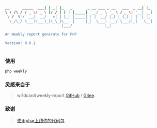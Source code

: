 ```bash
                   _    _                                       _   
__      _____  ___| | _| |_   _       _ __ ___ _ __   ___  _ __| |_ 
\ \ /\ / / _ \/ _ \ |/ / | | | |_____| '__/ _ \ '_ \ / _ \| '__| __|
 \ V  V /  __/  __/   <| | |_| |_____| | |  __/ |_) | (_) | |  | |_ 
  \_/\_/ \___|\___|_|\_\_|\__, |     |_|  \___| .__/ \___/|_|   \__|
                          |___/               |_|                   

An Weekly report generate for PHP

Version: 0.0.1
    

```

### 使用

```bash
php weekly 

```

### 灵感来自于
> wi1dcard/weekly-report [GitHub](https://github.com/wi1dcard/weekly-report) / [Gitee](https://gitee.com/wi1dcard/weekly-report).

### 致谢
> [使用phar上线你的代码包](https://segmentfault.com/a/1190000002166235)
